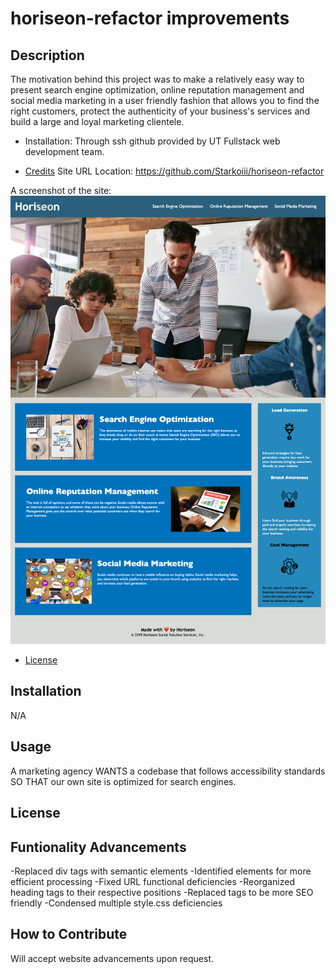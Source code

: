 # horiseon-refactor improvements

## Description
The motivation behind this project was to make a relatively easy way to present search engine optimization, online reputation management and social media marketing in a user friendly fashion that allows you to find the right customers, protect the authenticity of your business's services and build a large and loyal marketing clientele. 

- Installation: Through ssh github provided by UT Fullstack web development team.



- [Credits](#credits)
Site URL Location: https://github.com/Starkoiii/horiseon-refactor

A screenshot of the site: ![deployment-of-screenshot](assets/images/screencapture-file-Users-tuncho-bootcamp-Homework-Assignment-horiseon-refactor-index-html-2023-06-22-22_34_51.png)

- [License](#license)
## Installation
N/A
## Usage
A marketing agency WANTS a codebase that follows accessibility standards SO THAT our own site is optimized for search engines.

## License

## Funtionality Advancements
-Replaced div tags with semantic elements
-Identified elements for more efficient processing
-Fixed URL functional deficiencies
-Reorganized heading tags to their respective positions
-Replaced tags to be more SEO friendly
-Condensed multiple style.css deficiencies 

## How to Contribute
Will accept website advancements upon request.
